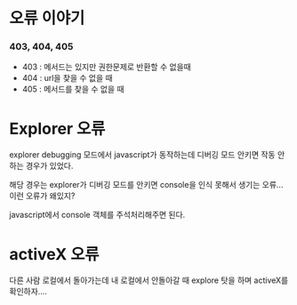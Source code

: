 # 오류 이야기

### 403, 404, 405

- 403 : 메서드는 있지만 권한문제로 반환할 수 없을때
- 404 : url을 찾을 수 없을 때
- 405 : 메서드를 찾을 수 없을 때





# Explorer 오류

explorer debugging 모드에서 javascript가 동작하는데 디버깅 모드 안키면 작동 안하는 경우가 있었다.

해당 경우는 explorer가 디버깅 모드를 안키면 console을 인식 못해서 생기는 오류... 이런 오류가 왜있지?



javascript에서 console 객체를 주석처리해주면 된다.





# activeX 오류

다른 사람 로컬에서 돌아가는데 내 로컬에서 안돌아갈 때 explore 탓을 하며 activeX를 확인하자....